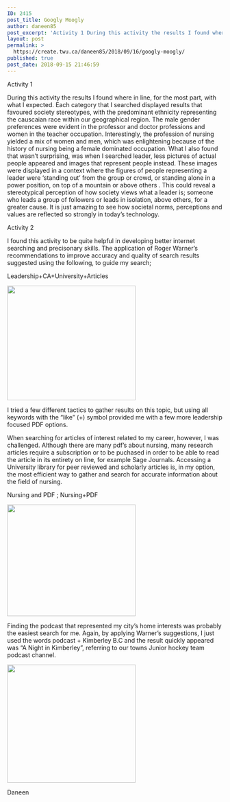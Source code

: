 ```yaml
---
ID: 2415
post_title: Googly Moogly
author: daneen85
post_excerpt: 'Activity 1 During this activity the results I found where in line, for the most part, with what I expected. Each category that I searched displayed results that favoured society stereotypes, with the predominant ethnicity representing the causcaian race within our geographical region. The male gender preferences were evident in the professor and doctor professions &hellip; <p><a href="https://create.twu.ca/daneen85/2018/09/16/googly-moogly/">+<span>  Read More</span></a></p>'
layout: post
permalink: >
  https://create.twu.ca/daneen85/2018/09/16/googly-moogly/
published: true
post_date: 2018-09-15 21:46:59
---
```

Activity 1

During this activity the results I found where in line, for the most part, with what I expected.  Each category that I searched displayed results that favoured society stereotypes, with the predominant ethnicity representing the causcaian race within our geographical region.  The male gender preferences were evident in the professor and doctor professions and women in the teacher occupation.  Interestingly, the profession of nursing yielded a mix of women and men, which was enlightening because of the history of nursing being a female dominated occupation.  What I also found that wasn’t surprising, was when I searched leader, less pictures of actual people appeared and images that represent people instead. These images were displayed in a context where the figures of people representing a leader were ‘standing out’ from the group or crowd, or standing alone in a power position, on top of a mountain or above others .  This could reveal a stereotypical perception of how society views what a leader is; someone who leads a group of followers or leads in isolation, above others, for a greater cause.  It is just amazing to see how societal norms, perceptions and values are reflected so strongly in today’s technology.

Activity 2

I found this activity to be quite helpful in developing better internet searching and precisonary skills. The application of Roger Warner’s recommendations to improve accuracy and quality of search results suggested using the following, to guide my search;

Leadership+CA+University+Articles

<img src="http://create.twu.ca/daneen85/files/2018/09/Screen-Shot-2018-09-15-at-6.09.10-AM-300x267.png" alt="" width="300" height="267" class="alignnone size-medium wp-image-74" srcset="https://create.twu.ca/daneen85/files/2018/09/Screen-Shot-2018-09-15-at-6.09.10-AM-300x267.png 300w, https://create.twu.ca/daneen85/files/2018/09/Screen-Shot-2018-09-15-at-6.09.10-AM-303x270.png 303w, https://create.twu.ca/daneen85/files/2018/09/Screen-Shot-2018-09-15-at-6.09.10-AM.png 717w" sizes="(max-width: 300px) 100vw, 300px" />

I tried a few different tactics to gather results on this topic, but using all keywords with the “like” (+) symbol provided me with a few more leadership focused PDF options.

When searching for articles of interest related to my career, however, I was challenged. Although there are many pdf’s about nursing, many research articles require a subscription or to be puchased in order to be able to read the article in its entirety on line, for example Sage Journals.  Accessing a University library for peer reviewed and scholarly articles is, in my option, the most efficient way to gather and search for accurate information about the field of nursing.

Nursing and PDF ;  Nursing+PDF

<img src="http://create.twu.ca/daneen85/files/2018/09/Screen-Shot-2018-09-15-at-6.10.11-AM-300x260.png" alt="" width="300" height="260" class="alignnone size-medium wp-image-75" srcset="https://create.twu.ca/daneen85/files/2018/09/Screen-Shot-2018-09-15-at-6.10.11-AM-300x260.png 300w, https://create.twu.ca/daneen85/files/2018/09/Screen-Shot-2018-09-15-at-6.10.11-AM-311x270.png 311w, https://create.twu.ca/daneen85/files/2018/09/Screen-Shot-2018-09-15-at-6.10.11-AM.png 762w" sizes="(max-width: 300px) 100vw, 300px" />

Finding the podcast that represented my city’s home interests was probably the easiest search for me.  Again, by applying Warner’s suggestions, I just used the words podcast + Kimberley B.C and the result quickly  appeared was “A Night in Kimberley”, referring to our towns Junior hockey team podcast channel.

<img src="http://create.twu.ca/daneen85/files/2018/09/Screen-Shot-2018-09-15-at-6.12.00-AM-300x275.png" alt="" width="300" height="275" class="alignnone size-medium wp-image-76" srcset="https://create.twu.ca/daneen85/files/2018/09/Screen-Shot-2018-09-15-at-6.12.00-AM-300x275.png 300w, https://create.twu.ca/daneen85/files/2018/09/Screen-Shot-2018-09-15-at-6.12.00-AM-768x703.png 768w, https://create.twu.ca/daneen85/files/2018/09/Screen-Shot-2018-09-15-at-6.12.00-AM-295x270.png 295w, https://create.twu.ca/daneen85/files/2018/09/Screen-Shot-2018-09-15-at-6.12.00-AM.png 815w" sizes="(max-width: 300px) 100vw, 300px" />

Daneen